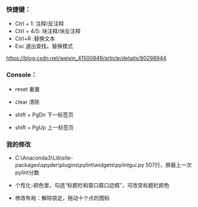 ### 快捷键：

- Ctrl + 1: 注释/反注释
- Ctrl + 4/5: 块注释/块反注释
- Ctrl+R :替换文本
- Esc 退出查找、替换模式

 https://blog.csdn.net/weixin_41500849/article/details/80298944 

### Console：

- reset 重置
- clear 清除



- shift + PgDn  下一标签页
- shift + PgUp  上一标签页



### 我的修改

- C:\Anaconda3\Lib\site-packages\spyder\plugins\pylint\widgets\pylintgui.py  507行，屏蔽上一次pylint分数
- 个性化-颜色里，勾选“标题栏和窗口窗口边框”，可改变标题栏颜色

- 修改布局：解除锁定，拖动十个点的图标